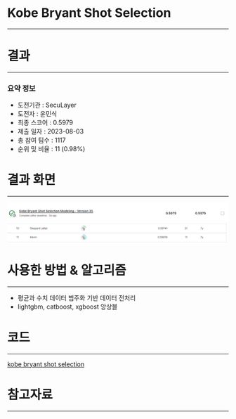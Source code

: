 # Kobe Bryant Shot Selection
-----------------------------------
# 결과
-----------------------------------
### 요약 정보
  * 도전기관 : SecuLayer
  * 도전자 : 윤민식
  * 최종 스코어 : 0.5979
  * 제출 일자 : 2023-08-03
  * 총 참여 팀수 : 1117
  * 순위 및 비율 : 11 (0.98%)
# 결과 화면
-----------------------------------
![score](./img/score.PNG)
![rank](./img/rank.PNG)
# 사용한 방법 & 알고리즘
----------------------------------
  * 평균과 수치 데이터 범주화 기반 데이터 전처리
  * lightgbm, catboost, xgboost 앙상블
# 코드
----------------------------------
[kobe bryant shot selection](https://github.com/yms0606/SecuLayer/blob/main/Kobe%20Bryant%20Shot%20Selection/kobe-bryant-shot-selection-modeling.ipynb)
# 참고자료
----------------------------------
